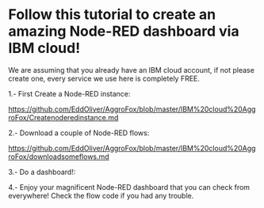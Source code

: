 # Follow this tutorial to create an amazing Node-RED dashboard via IBM cloud!

We are assuming that you already have an IBM cloud account, if not please create one, every service we use here is completely FREE.

1.- First Create a Node-RED instance:

https://github.com/EddOliver/AggroFox/blob/master/IBM%20cloud%20AggroFox/Createnoderedinstance.md

2.- Download a couple of Node-RED flows:

https://github.com/EddOliver/AggroFox/blob/master/IBM%20cloud%20AggroFox/downloadsomeflows.md

3.- Do a dashboard!:

4.- Enjoy your magnificent Node-RED dashboard that you can check from everywhere! Check the flow code if you had any trouble.

